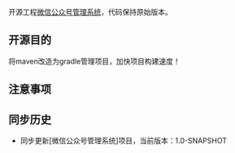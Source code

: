 开源工程[微信公众号管理系统](https://gitee.com/qingfengtaizi/smartwx-boot.git)，代码保持原始版本。

## 开源目的
将maven改造为gradle管理项目，加快项目构建速度！

## 注意事项

## 同步历史
* 同步更新[微信公众号管理系统]项目，当前版本：1.0-SNAPSHOT
